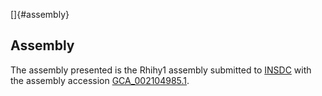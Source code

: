 []{#assembly}

Assembly
--------

The assembly presented is the Rhihy1 assembly submitted to
[INSDC](http://www.insdc.org) with the assembly accession
[GCA\_002104985.1](http://www.ebi.ac.uk/ena/data/view/GCA_002104985.1).
